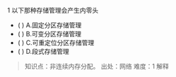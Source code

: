 1
以下那种存储管理会产生内零头
- ( ) A.固定分区存储管理 
- ( ) B.可变分区存储管理 
- ( ) C.可重定位分区存储管理 
- ( ) D.段式存储管理

> 知识点：非连续内存分配。
> 出处：网络
> 难度：1
> 解释
